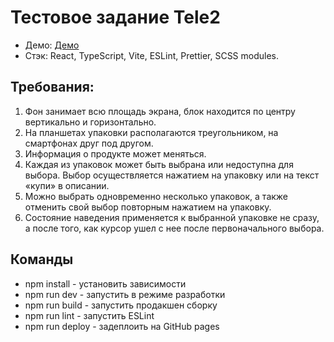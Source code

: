 
#  Тестовое задание Tele2
- Демо: [Демо](https://keello.github.io/tele2-test/)
- Стэк: React, TypeScript, Vite, ESLint, Prettier, SCSS modules.

## Требования:
1. Фон занимает всю площадь экрана, блок находится по центру вертикально и
горизонтально.
2. На планшетах упаковки располагаются треугольником, на смартфонах друг под
другом.
3. Информация о продукте может меняться.
4. Каждая из упаковок может быть выбрана или недоступна для выбора. Выбор
осуществляется нажатием на упаковку или на текст «купи» в описании.
5. Можно выбрать одновременно несколько упаковок, а также отменить свой
выбор повторным нажатием на упаковку.
6. Состояние наведения применяется к выбранной упаковке не сразу, а после того,
как курсор ушел с нее после первоначального выбора.
 
 ## Команды
 - npm install - установить зависимости
 - npm run dev - запустить в режиме разработки
 - npm run build - запустить продакшен сборку
 - npm run lint - запустить ESLint
 - npm run deploy - задеплоить на GitHub pages
